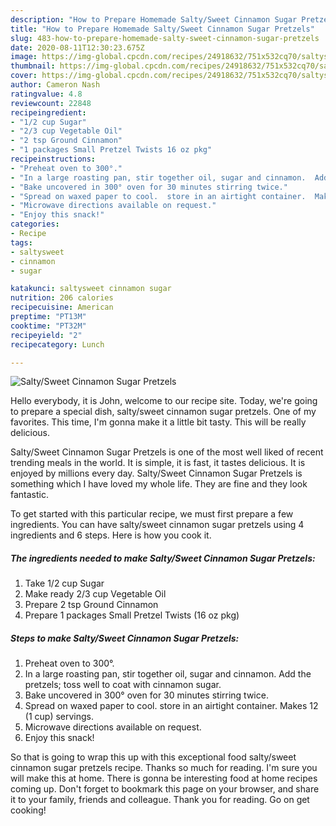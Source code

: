 ```yaml
---
description: "How to Prepare Homemade Salty/Sweet Cinnamon Sugar Pretzels"
title: "How to Prepare Homemade Salty/Sweet Cinnamon Sugar Pretzels"
slug: 483-how-to-prepare-homemade-salty-sweet-cinnamon-sugar-pretzels
date: 2020-08-11T12:30:23.675Z
image: https://img-global.cpcdn.com/recipes/24918632/751x532cq70/saltysweet-cinnamon-sugar-pretzels-recipe-main-photo.jpg
thumbnail: https://img-global.cpcdn.com/recipes/24918632/751x532cq70/saltysweet-cinnamon-sugar-pretzels-recipe-main-photo.jpg
cover: https://img-global.cpcdn.com/recipes/24918632/751x532cq70/saltysweet-cinnamon-sugar-pretzels-recipe-main-photo.jpg
author: Cameron Nash
ratingvalue: 4.8
reviewcount: 22848
recipeingredient:
- "1/2 cup Sugar"
- "2/3 cup Vegetable Oil"
- "2 tsp Ground Cinnamon"
- "1 packages Small Pretzel Twists 16 oz pkg"
recipeinstructions:
- "Preheat oven to 300°."
- "In a large roasting pan, stir together oil, sugar and cinnamon.  Add the pretzels; toss well to coat with cinnamon sugar."
- "Bake uncovered in 300° oven for 30 minutes stirring twice."
- "Spread on waxed paper to cool.  store in an airtight container.  Makes 12 (1 cup) servings."
- "Microwave directions available on request."
- "Enjoy this snack!"
categories:
- Recipe
tags:
- saltysweet
- cinnamon
- sugar

katakunci: saltysweet cinnamon sugar 
nutrition: 206 calories
recipecuisine: American
preptime: "PT13M"
cooktime: "PT32M"
recipeyield: "2"
recipecategory: Lunch

---
```



![Salty/Sweet Cinnamon Sugar Pretzels](https://img-global.cpcdn.com/recipes/24918632/751x532cq70/saltysweet-cinnamon-sugar-pretzels-recipe-main-photo.jpg)

Hello everybody, it is John, welcome to our recipe site. Today, we're going to prepare a special dish, salty/sweet cinnamon sugar pretzels. One of my favorites. This time, I'm gonna make it a little bit tasty. This will be really delicious.



Salty/Sweet Cinnamon Sugar Pretzels is one of the most well liked of recent trending meals in the world. It is simple, it is fast, it tastes delicious. It is enjoyed by millions every day. Salty/Sweet Cinnamon Sugar Pretzels is something which I have loved my whole life. They are fine and they look fantastic.


To get started with this particular recipe, we must first prepare a few ingredients. You can have salty/sweet cinnamon sugar pretzels using 4 ingredients and 6 steps. Here is how you cook it.

<!--inarticleads1-->

##### The ingredients needed to make Salty/Sweet Cinnamon Sugar Pretzels:

1. Take 1/2 cup Sugar
1. Make ready 2/3 cup Vegetable Oil
1. Prepare 2 tsp Ground Cinnamon
1. Prepare 1 packages Small Pretzel Twists (16 oz pkg)




<!--inarticleads2-->

##### Steps to make Salty/Sweet Cinnamon Sugar Pretzels:

1. Preheat oven to 300°.
1. In a large roasting pan, stir together oil, sugar and cinnamon.  Add the pretzels; toss well to coat with cinnamon sugar.
1. Bake uncovered in 300° oven for 30 minutes stirring twice.
1. Spread on waxed paper to cool.  store in an airtight container.  Makes 12 (1 cup) servings.
1. Microwave directions available on request.
1. Enjoy this snack!




So that is going to wrap this up with this exceptional food salty/sweet cinnamon sugar pretzels recipe. Thanks so much for reading. I'm sure you will make this at home. There is gonna be interesting food at home recipes coming up. Don't forget to bookmark this page on your browser, and share it to your family, friends and colleague. Thank you for reading. Go on get cooking!
